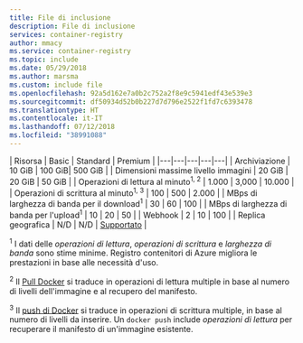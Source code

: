 ```yaml
---
title: File di inclusione
description: File di inclusione
services: container-registry
author: mmacy
ms.service: container-registry
ms.topic: include
ms.date: 05/29/2018
ms.author: marsma
ms.custom: include file
ms.openlocfilehash: 92a5d162e7a0b2c752a2f8e9c5941edf43e539e3
ms.sourcegitcommit: df50934d52b0b227d7d796e2522f1fd7c6393478
ms.translationtype: HT
ms.contentlocale: it-IT
ms.lasthandoff: 07/12/2018
ms.locfileid: "38991088"
---
```

| Risorsa | Basic | Standard | Premium |
|---|---|---|---|---|
| Archiviazione | 10 GiB | 100 GiB| 500 GiB |
| Dimensioni massime livello immagini | 20 GiB | 20 GiB | 50 GiB |
| Operazioni di lettura al minuto<sup>1, 2</sup> | 1.000 | 3,000 | 10.000 |
| Operazioni di scrittura al minuto<sup>1, 3</sup> | 100 | 500 | 2.000 |
| MBps di larghezza di banda per il download<sup>1</sup> | 30 | 60 | 100 |
| MBps di larghezza di banda per l'upload<sup>1</sup> | 10 | 20 | 50 |
| Webhook | 2 | 10 | 100 |
| Replica geografica | N/D | N/D | [Supportato](https://docs.microsoft.com/azure/container-registry/container-registry-geo-replication) |

<sup>1</sup> I dati delle *operazioni di lettura*, *operazioni di scrittura* e *larghezza di banda* sono stime minime. Registro contenitori di Azure migliora le prestazioni in base alle necessità d'uso.

<sup>2</sup> Il [Pull Docker](https://docs.docker.com/registry/spec/api/#pulling-an-image) si traduce in operazioni di lettura multiple in base al numero di livelli dell'immagine e al recupero del manifesto.

<sup>3</sup> Il [push di Docker](https://docs.docker.com/registry/spec/api/#pushing-an-image) si traduce in operazioni di scrittura multiple, in base al numero di livelli da inserire. Un `docker push` include *operazioni di lettura* per recuperare il manifesto di un'immagine esistente.
